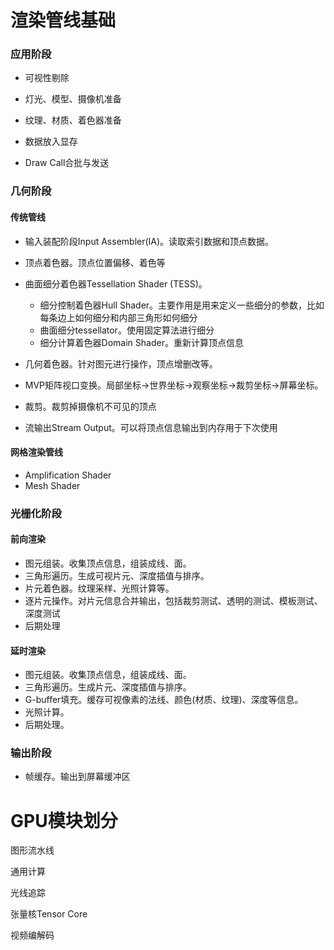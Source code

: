 # 渲染管线基础

### 应用阶段

- 可视性剔除
- 灯光、模型、摄像机准备

- 纹理、材质、着色器准备
- 数据放入显存
- Draw Call合批与发送

### 几何阶段

#### 传统管线

- 输入装配阶段Input Assembler(IA)。读取索引数据和顶点数据。

- 顶点着色器。顶点位置偏移、着色等
- 曲面细分着色器Tessellation Shader (TESS)。
  - 细分控制着色器Hull Shader。主要作用是用来定义一些细分的参数，比如每条边上如何细分和内部三角形如何细分
  - 曲面细分tessellator。使用固定算法进行细分
  - 细分计算着色器Domain Shader。重新计算顶点信息
- 几何着色器。针对图元进行操作，顶点增删改等。
- MVP矩阵视口变换。局部坐标->世界坐标->观察坐标->裁剪坐标->屏幕坐标。
- 裁剪。裁剪掉摄像机不可见的顶点
- 流输出Stream Output。可以将顶点信息输出到内存用于下次使用

#### 网格渲染管线

- Amplification Shader
- Mesh Shader

### 光栅化阶段

#### 前向渲染

- 图元组装。收集顶点信息，组装成线、面。
- 三角形遍历。生成可视片元、深度插值与排序。
- 片元着色器。纹理采样、光照计算等。
- 逐片元操作。对片元信息合并输出，包括裁剪测试、透明的测试、模板测试、深度测试
- 后期处理

#### 延时渲染

- 图元组装。收集顶点信息，组装成线、面。
- 三角形遍历。生成片元、深度插值与排序。
- G-buffer填充。缓存可视像素的法线、颜色(材质、纹理)、深度等信息。
- 光照计算。
- 后期处理。

### 输出阶段

- 帧缓存。输出到屏幕缓冲区 

# GPU模块划分

图形流水线

通用计算 

光线追踪

张量核Tensor Core

视频编解码